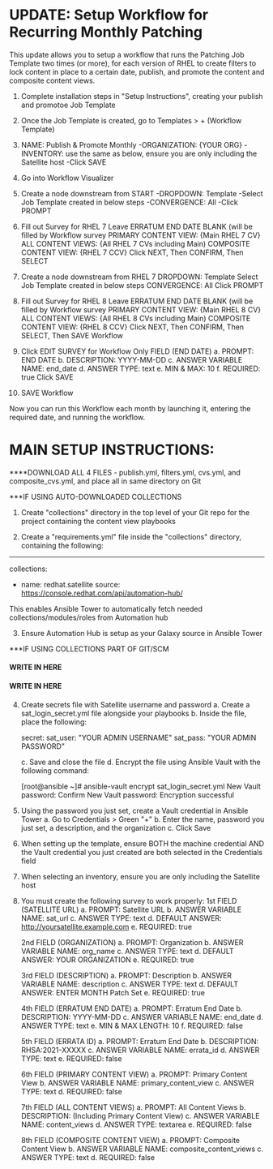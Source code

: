 # UPDATE: Setup Workflow for Recurring Monthly Patching

This update allows you to setup a workflow that runs the Patching Job Template two times (or more), for each version of RHEL
to create filters to lock content in place to a certain date, publish, and promote the content and composite content views.


1. Complete installation steps in "Setup Instructions", creating your publish and promotoe Job Template

2. Once the Job Template is created, go to Templates > + (Workflow Template)

3. NAME: Publish & Promote Monthly
   -ORGANIZATION: {YOUR ORG}
   -INVENTORY: use the same as below, ensure you are only including the Satellite host
   -Click SAVE
   
4. Go into Workflow Visualizer

5. Create a node downstream from START
   -DROPDOWN: Template
   -Select Job Template created in below steps
   -CONVERGENCE: All
   -Click PROMPT
   
6. Fill out Survey for RHEL 7
   Leave ERRATUM END DATE BLANK (will be filled by Workflow survey
   PRIMARY CONTENT VIEW: {Main RHEL 7 CV}
   ALL CONTENT VIEWS: {All RHEL 7 CVs including Main)
   COMPOSITE CONTENT VIEW: {RHEL 7 CCV}
   Click NEXT, Then CONFIRM, Then SELECT
 
7. Create a node downstream from RHEL 7
   DROPDOWN: Template
   Select Job Template created in below steps
   CONVERGENCE: All
   Click PROMPT
   
8. Fill out Survey for RHEL 8
   Leave ERRATUM END DATE BLANK (will be filled by Workflow survey
   PRIMARY CONTENT VIEW: {Main RHEL 8 CV}
   ALL CONTENT VIEWS: {All RHEL 8 CVs including Main)
   COMPOSITE CONTENT VIEW: {RHEL 8 CCV}
   Click NEXT, Then CONFIRM, Then SELECT, Then SAVE Workflow
   
9. Click EDIT SURVEY for Workflow
   Only FIELD (END DATE)
    a. PROMPT: END DATE
    b. DESCRIPTION: YYYY-MM-DD
    c. ANSWER VARIABLE NAME: end_date
    d. ANSWER TYPE: text
    e. MIN & MAX: 10
    f. REQUIRED: true
   Click SAVE
   
 10. SAVE Workflow
 
 Now you can run this Workflow each month by launching it, entering the required date, and running the workflow.
 

# MAIN SETUP INSTRUCTIONS:

****DOWNLOAD ALL 4 FILES - publish.yml, filters.yml, cvs.yml, and composite_cvs.yml, and place all in same directory on Git

***IF USING AUTO-DOWNLOADED COLLECTIONS

1. Create "collections" directory in the top level of your Git repo for the project containing the content view playbooks

2. Create a "requirements.yml" file inside the "collections" directory, containing the following:

---
collections:
  - name: redhat.satellite
    source: https://console.redhat.com/api/automation-hub/

This enables Ansible Tower to automatically fetch needed collections/modules/roles from Automation hub

3. Ensure Automation Hub is setup as your Galaxy source in Ansible Tower


***IF USING COLLECTIONS PART OF GIT/SCM

####
#### WRITE IN HERE
#### WRITE IN HERE
####

4. Create secrets file with Satellite username and password
    a. Create a sat_login_secret.yml file alongside your playbooks
    b. Inside the file, place the following:

    secret:
      sat_user: "YOUR ADMIN USERNAME"
      sat_pass: "YOUR ADMIN PASSWORD"

    c. Save and close the file
    d. Encrypt the file using Ansible Vault with the following command:

    [root@ansible ~]# ansible-vault encrypt sat_login_secret.yml
    New Vault password:
    Confirm New Vault password:
    Encryption successful

5. Using the password you just set, create a Vault credential in Ansible Tower
    a. Go to Credentials > Green "+"
    b. Enter the name, password you just set, a description, and the organization
    c. Click Save

6. When setting up the template, ensure BOTH the machine credential AND the Vault credential you just created are both selected in the Credentials field

7. When selecting an inventory, ensure you are only including the Satellite host

8. You must create the following survey to work properly:
    1st FIELD (SATELLITE URL)
    a. PROMPT: Satellite URL
    b. ANSWER VARIABLE NAME: sat_url
    c. ANSWER TYPE: text
    d. DEFAULT ANSWER: http://yoursatellite.example.com
    e. REQUIRED: true

    2nd FIELD (ORGANIZATION)
    a. PROMPT: Organization
    b. ANSWER VARIABLE NAME: org_name
    c. ANSWER TYPE: text
    d. DEFAULT ANSWER: YOUR ORGANIZATION
    e. REQUIRED: true

    3rd FIELD (DESCRIPTION)
    a. PROMPT: Description
    b. ANSWER VARIABLE NAME: description
    c. ANSWER TYPE: text
    d. DEFAULT ANSWER: ENTER MONTH Patch Set
    e. REQUIRED: true
    
    4th FIELD (ERRATUM END DATE)
    a. PROMPT: Erratum End Date
    b. DESCRIPTION: YYYY-MM-DD
    c. ANSWER VARIABLE NAME: end_date
    d. ANSWER TYPE: text
    e. MIN & MAX LENGTH: 10
    f. REQUIRED: false
    
    5th FIELD (ERRATA ID)
    a. PROMPT: Erratum End Date
    b. DESCRIPTION: RHSA:2021-XXXXX
    c. ANSWER VARIABLE NAME: errata_id
    d. ANSWER TYPE: text
    e. REQUIRED: false
    
    6th FIELD (PRIMARY CONTENT VIEW)
    a. PROMPT: Primary Content View
    b. ANSWER VARIABLE NAME: primary_content_view
    c. ANSWER TYPE: text
    d. REQUIRED: false

    7th FIELD (ALL CONTENT VIEWS)
    a. PROMPT: All Content Views
    b. DESCRIPTION: (Including Primary Content View)
    c. ANSWER VARIABLE NAME: content_views
    d. ANSWER TYPE: textarea
    e. REQUIRED: false

    8th FIELD (COMPOSITE CONTENT VIEW)
    a. PROMPT: Composite Content View
    b. ANSWER VARIABLE NAME: composite_content_views
    c. ANSWER TYPE: text
    d. REQUIRED: false
